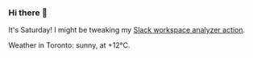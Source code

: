 ### Hi there :wave:

It's Saturday! I might be tweaking my [Slack workspace analyzer action](https://github.com/bewuethr/slack-analyzer).

Weather in Toronto: sunny, at +12°C.
